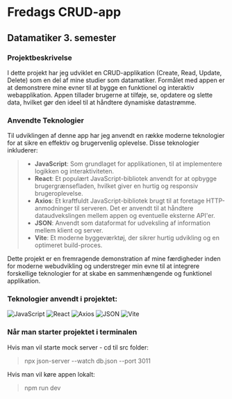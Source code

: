 # Fredags CRUD-app 
## Datamatiker 3. semester

### Projektbeskrivelse
I dette projekt har jeg udviklet en CRUD-applikation (Create, Read, Update, Delete) som en del af mine studier som datamatiker. Formålet med appen er at demonstrere mine evner til at bygge en funktionel og interaktiv webapplikation. Appen tillader brugerne at tilføje, se, opdatere og slette data, hvilket gør den ideel til at håndtere dynamiske datastrømme.

### Anvendte Teknologier

Til udviklingen af denne app har jeg anvendt en række moderne teknologier for at sikre en effektiv og brugervenlig oplevelse. Disse teknologier inkluderer:

> - **JavaScript**: Som grundlaget for applikationen, til at implementere logikken og interaktiviteten.
> - **React**: Et populært JavaScript-bibliotek anvendt for at opbygge brugergrænsefladen, hvilket giver en hurtig og responsiv brugeroplevelse.
> - **Axios**: Et kraftfuldt JavaScript-bibliotek brugt til at foretage HTTP-anmodninger til serveren. Det er anvendt til at håndtere dataudvekslingen mellem appen og eventuelle eksterne API'er.
> - **JSON**: Anvendt som dataformat for udveksling af information mellem klient og server.
> - **Vite**: Et moderne byggeværktøj, der sikrer hurtig udvikling og en optimeret build-proces.


Dette projekt er en fremragende demonstration af mine færdigheder inden for moderne webudvikling og understreger min evne til at integrere forskellige teknologier for at skabe en sammenhængende og funktionel applikation.


### Teknologier anvendt i projektet: 

![JavaScript](https://img.shields.io/badge/JavaScript-%23F7DF1E?style=flat-square&logo=javascript&logoColor=black)
![React](https://img.shields.io/badge/React-%2361DAFB?style=flat-square&logo=react&logoColor=white)
![Axios](https://img.shields.io/badge/Axios-%235A29E4?style=flat-square&logo=axios&logoColor=white)
![JSON](https://img.shields.io/badge/JSON-%23000000?style=flat-square&logo=json&logoColor=white)
![Vite](https://img.shields.io/badge/Vite-%23646CFF?style=flat-square&logo=vite&logoColor=white)


### Når man starter projektet i terminalen

Hvis man vil starte mock server - cd til src folder:
> npx json-server --watch db.json --port 3011

Hvis man vil køre appen lokalt:
> npm run dev           
